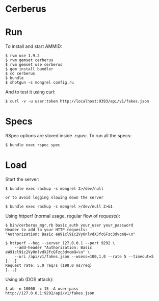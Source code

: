 # Cerberus #

# Run #

To install and start AMMID:

    $ rvm use 1.9.2
    $ rvm gemset cerberus
    $ rvm gemset use cerberus
    $ gem install bundler
    $ cd cerberus
    $ bundle
    $ shotgun -s mongrel config.ru

And to test it using curl:

    $ curl -v -u user:token http://localhost:9393/api/v1/fakes.json

# Specs #

RSpec options are stored inside *.rspec*. To run all the specs:

    $ bundle exec rspec spec

# Load #

Start the server:

    $ bundle exec rackup -s mongrel 2>/dev/null

    or to avoid logging slowing down the server

    $ bundle exec rackup -s mongrel >/dev/null 2>&1

Using httperf (normal usage, regular flow of requests):

    $ bin/cerberus_mgr.rb basic_auth your_user your_password
    Header to add to your HTTP requests: 
    "Authorization: Basic eW91cl91c2VyOnlvdXJfcGFzc3dvcmQ=\n"

    $ httperf --hog --server 127.0.0.1 --port 9292 \
        --add-header "Authorization: Basic eW91cl91c2VyOnlvdXJfcGFzc3dvcmQ=\n" \
        --uri /api/v1/fakes.json --wsess=100,1,0 --rate 5 --timeout=5
    [...]
    Request rate: 5.0 req/s (198.0 ms/req)
    [...]

Using ab (DOS attack):

    $ ab -n 10000 -c 15 -A user:pass http://127.0.0.1:9292/api/v1/fakes.json
